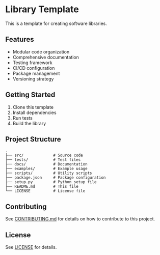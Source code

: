 # Library Template

This is a template for creating software libraries.

## Features

- Modular code organization
- Comprehensive documentation
- Testing framework
- CI/CD configuration
- Package management
- Versioning strategy

## Getting Started

1. Clone this template
2. Install dependencies
3. Run tests
4. Build the library

## Project Structure

```
.
├── src/             # Source code
├── tests/           # Test files
├── docs/            # Documentation
├── examples/        # Example usage
├── scripts/         # Utility scripts
├── package.json     # Package configuration
├── setup.py         # Python setup file
├── README.md        # This file
└── LICENSE          # License file
```

## Contributing

See [CONTRIBUTING.md](CONTRIBUTING.md) for details on how to contribute to this project.

## License

See [LICENSE](LICENSE) for details.
